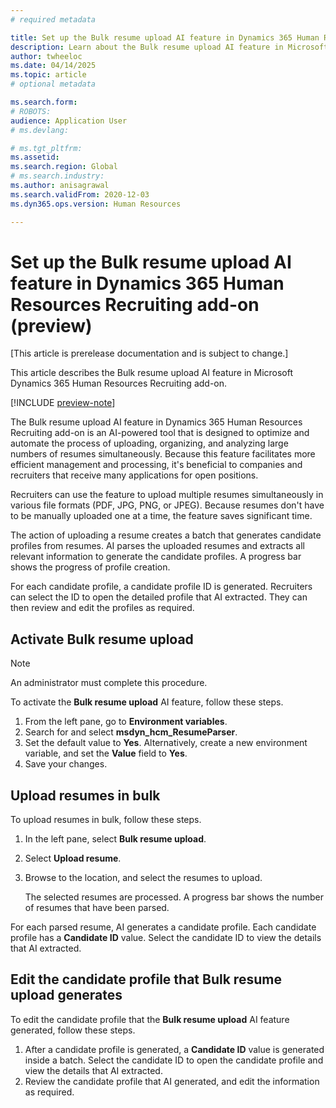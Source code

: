 ```yaml
---
# required metadata

title: Set up the Bulk resume upload AI feature in Dynamics 365 Human Resources Recruiting add-on (preview)
description: Learn about the Bulk resume upload AI feature in Microsoft Dynamics 365 Human Resources Recruiting add-on.
author: twheeloc
ms.date: 04/14/2025
ms.topic: article
# optional metadata

ms.search.form: 
# ROBOTS: 
audience: Application User
# ms.devlang: 

# ms.tgt_pltfrm: 
ms.assetid: 
ms.search.region: Global
# ms.search.industry: 
ms.author: anisagrawal
ms.search.validFrom: 2020-12-03
ms.dyn365.ops.version: Human Resources

---
```


# Set up the Bulk resume upload AI feature in Dynamics 365 Human Resources Recruiting add-on (preview)

[This article is prerelease documentation and is subject to change.]

This article describes the Bulk resume upload AI feature in Microsoft Dynamics 365 Human Resources Recruiting add-on.

[!INCLUDE [preview-note](~/../shared-content/shared/preview-includes/preview-note-d365.md)]

The Bulk resume upload AI feature in Dynamics 365 Human Resources Recruiting add-on is an AI-powered tool that is designed to optimize and automate the process of uploading, organizing, and analyzing large numbers of resumes simultaneously. Because this feature facilitates more efficient management and processing, it's beneficial to companies and recruiters that receive many applications for open positions.

Recruiters can use the feature to upload multiple resumes simultaneously in various file formats (PDF, JPG, PNG, or JPEG). Because resumes don't have to be manually uploaded one at a time, the feature saves significant time.

The action of uploading a resume creates a batch that generates candidate profiles from resumes. AI parses the uploaded resumes and extracts all relevant information to generate the candidate profiles. A progress bar shows the progress of profile creation.

For each candidate profile, a candidate profile ID is generated. Recruiters can select the ID to open the detailed profile that AI extracted. They can then review and edit the profiles as required.

## Activate Bulk resume upload

> [!NOTE]
> An administrator must complete this procedure.

To activate the **Bulk resume upload** AI feature, follow these steps.

1. From the left pane, go to **Environment variables**.
1. Search for and select **msdyn_hcm_ResumeParser**.
1. Set the default value to **Yes**. Alternatively, create a new environment variable, and set the **Value** field to **Yes**.
1. Save your changes.

## Upload resumes in bulk

To upload resumes in bulk, follow these steps.

1. In the left pane, select **Bulk resume upload**.
1. Select **Upload resume**.
1. Browse to the location, and select the resumes to upload.

    The selected resumes are processed. A progress bar shows the number of resumes that have been parsed.

For each parsed resume, AI generates a candidate profile. Each candidate profile has a **Candidate ID** value. Select the candidate ID to view the details that AI extracted.

## Edit the candidate profile that Bulk resume upload generates

To edit the candidate profile that the **Bulk resume upload** AI feature generated, follow these steps.

1. After a candidate profile is generated, a **Candidate ID** value is generated inside a batch. Select the candidate ID to open the candidate profile and view the details that AI extracted. 
1. Review the candidate profile that AI generated, and edit the information as required.
